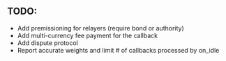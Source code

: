 ## TODO:
- Add premissioning for relayers (require bond or authority)
- Add multi-currency fee payment for the callback
- Add dispute protocol
- Report accurate weights and limit # of callbacks processed by on_idle